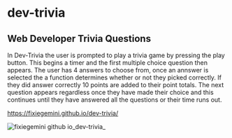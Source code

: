 # dev-trivia
## Web Developer Trivia Questions
In Dev-Trivia the user is prompted to play a trivia game by pressing the play button. This begins a timer and the first multiple choice question then appears. The user has 4 answers to choose from, once an annswer is selected the a function determines whether or not they picked correctly. If they did answer correctly 10 points are added to their point totals. The next question appears regardless once they have made their choice and this continues until they have answered all the questions or their time runs out.

https://fixiegemini.github.io/dev-trivia/

![fixiegemini github io_dev-trivia_](https://user-images.githubusercontent.com/109640240/186822371-63afe698-f9fa-4cdd-8997-5e9137835922.png)
